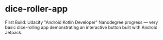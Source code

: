 # dice-roller-app
First Build: Udacity "Android Kotlin Developer" Nanodegree progress –– very basic dice-rolling app demonstrating an interactive button built with Android Jetpack.
